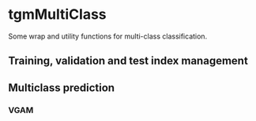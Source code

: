 tgmMultiClass
=============

Some wrap and utility functions for multi-class classification.

## Training, validation and test index management


## Multiclass prediction

### VGAM 



